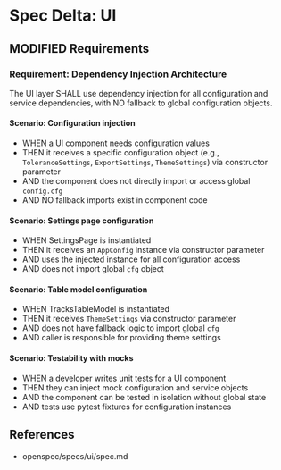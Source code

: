 # Spec Delta: UI

## MODIFIED Requirements

### Requirement: Dependency Injection Architecture
The UI layer SHALL use dependency injection for all configuration and service dependencies, with NO fallback to global configuration objects.

#### Scenario: Configuration injection
- WHEN a UI component needs configuration values
- THEN it receives a specific configuration object (e.g., `ToleranceSettings`, `ExportSettings`, `ThemeSettings`) via constructor parameter
- AND the component does not directly import or access global `config.cfg`
- AND NO fallback imports exist in component code

#### Scenario: Settings page configuration
- WHEN SettingsPage is instantiated
- THEN it receives an `AppConfig` instance via constructor parameter
- AND uses the injected instance for all configuration access
- AND does not import global `cfg` object

#### Scenario: Table model configuration
- WHEN TracksTableModel is instantiated
- THEN it receives `ThemeSettings` via constructor parameter
- AND does not have fallback logic to import global `cfg`
- AND caller is responsible for providing theme settings

#### Scenario: Testability with mocks
- WHEN a developer writes unit tests for a UI component
- THEN they can inject mock configuration and service objects
- AND the component can be tested in isolation without global state
- AND tests use pytest fixtures for configuration instances

## References
- openspec/specs/ui/spec.md

